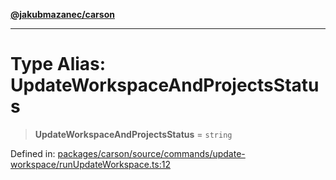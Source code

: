 [**@jakubmazanec/carson**](../README.md)

---

# Type Alias: UpdateWorkspaceAndProjectsStatus

> **UpdateWorkspaceAndProjectsStatus** = `string`

Defined in:
[packages/carson/source/commands/update-workspace/runUpdateWorkspace.ts:12](https://github.com/jakubmazanec/tools/blob/c36a857a499e2c0c4f38fc4405cb987b357adf10/packages/carson/source/commands/update-workspace/runUpdateWorkspace.ts#L12)

